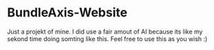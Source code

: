 # BundleAxis-Website
Just a projekt of mine.
I did use a fair amout of AI because its like my sekond time doing somting like this.
Feel free to use this as you wish :)
